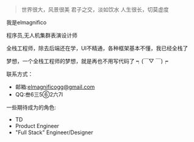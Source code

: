 > 世界很大，风景很美
> 君子之交，淡如饮水
> 人生很长，切莫虚度

我是elmagnifico

程序员,无人机集群表演设计师

全栈工程师，除去后端还在学，UI不精通，各种框架基本不懂，我已经全栈了

梦想，一个全栈工程师的梦想，就是再也不用写代码了 ┑(￣▽ ￣)┍

联系方式：

- 邮箱:elmagnificogg@gmail.com
- QQ:叁6三5⑥2六7Ⅰ

一些期待成为的角色:

- TD
- Product Engineer
- "Full Stack" Engineer/Designer
